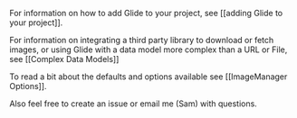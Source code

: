For information on how to add Glide to your project, see [[adding Glide to your project]].

For information on integrating a third party library to download or fetch images, or using Glide with a data model more complex than a URL or File, see [[Complex Data Models]]

To read a bit about the defaults and options available see [[ImageManager Options]].

Also feel free to create an issue or email me (Sam) with questions.
